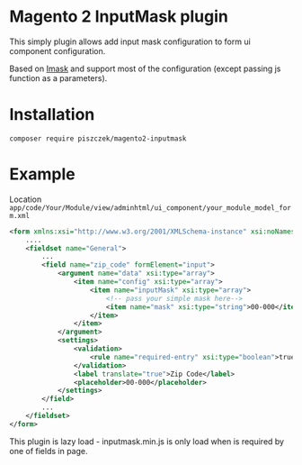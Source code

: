 # Magento 2 InputMask plugin

This simply plugin allows add input mask configuration to form ui component configuration.

Based on [Imask](https://github.com/uNmAnNeR/imaskjs) and support most of the configuration (except passing js function as a parameters).

# Installation
```
composer require piszczek/magento2-inputmask
```
# Example

Location
``app/code/Your/Module/view/adminhtml/ui_component/your_module_model_form.xml``
```xml
<form xmlns:xsi="http://www.w3.org/2001/XMLSchema-instance" xsi:noNamespaceSchemaLocation="urn:magento:module:Magento_Ui:etc/ui_configuration.xsd">
    ....
    <fieldset name="General">
        ...
        <field name="zip_code" formElement="input">
            <argument name="data" xsi:type="array">
                <item name="config" xsi:type="array">
                    <item name="inputMask" xsi:type="array">
                        <!-- pass your simple mask here-->
                        <item name="mask" xsi:type="string">00-000</item>
                    </item>
                </item>
            </argument>
            <settings>
                <validation>
                    <rule name="required-entry" xsi:type="boolean">true</rule>
                </validation>
                <label translate="true">Zip Code</label>
                <placeholder>00-000</placeholder>
            </settings>
        </field>
        ...
    </fieldset>
</form>
```

This plugin is lazy load - inputmask.min.js is only load when is required by one of fields in page.
